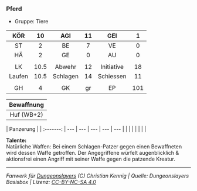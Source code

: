 ### Pferd

- Gruppe: Tiere

|  KÖR   |  10  |   AGI    | 11  |    GEI     |  1  |
| :----: | :--: | :------: | :-: | :--------: | :-: |
|   ST   |  2   |    BE    |  7  |     VE     |  0  |
|   HÄ   |  2   |    GE    |  0  |     AU     |  0  |
|        |      |          |     |            |     |
|   LK   | 10.5 |  Abwehr  | 12  | Initiative | 18  |
| Laufen | 10.5 | Schlagen | 14  | Schiessen  | 11  |
|        |      |          |     |            |     |
|   GH   |  4   |    GK    | gr  |     EP     | 101 |

| Bewaffnung |
| :--------: |
| Huf (WB+2) |

| Panzerung |
| :-------: | --- | --- | --- | --- | --- |
|           |     |     |     |     |     |

**Talente:**  
Natürliche Waffen: Bei einem Schlagen-Patzer gegen einen Bewaffneten wird dessen Waffe getroffen. Der Angegriffene würfelt augenblicklich & aktionsfrei einen Angriff mit seiner Waffe gegen die patzende Kreatur.

---

_Fanwerk für [Dungeonslayers](https://www.dungeonslayers.net/) (C) Christian Kennig | Quelle: Dungeonslayers Basisbox | Lizenz: [CC-BY-NC-SA 4.0](https://creativecommons.org/licenses/by-nc-sa/4.0/deed.de)_
